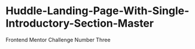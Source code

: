 # Huddle-Landing-Page-With-Single-Introductory-Section-Master
Frontend Mentor Challenge Number Three
